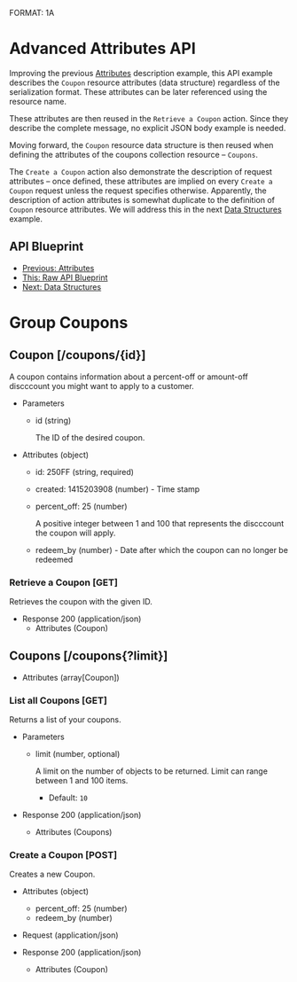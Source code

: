 FORMAT: 1A

# Advanced Attributes API
Improving the previous [Attributes](08.%20Attributes.md) description example,
this API example describes the `Coupon` resource attributes (data structure)
regardless of the serialization format. These attributes can be later
referenced using the resource name.

These attributes are then reused in the `Retrieve a Coupon` action. Since they
describe the complete message, no explicit JSON body example is needed.

Moving forward, the `Coupon` resource data structure is then reused when
defining the attributes of the coupons collection resource – `Coupons`.

The `Create a Coupon` action also demonstrate the description of request
attributes – once defined, these attributes are implied on every `Create a
Coupon` request unless the request specifies otherwise. Apparently, the
description of action attributes is somewhat duplicate to the definition of
`Coupon` resource attributes. We will address this in the next 
[Data Structures](10.%20Data%20Structures.md) example.

## API Blueprint
+ [Previous: Attributes](08.%20Attributes.md)
+ [This: Raw API Blueprint](https://raw.github.com/apiaryio/api-blueprint/master/examples/09.%20Advanced%20Attributes.md)
+ [Next: Data Structures](10.%20Data%20Structures.md)

# Group Coupons

## Coupon [/coupons/{id}]
A coupon contains information about a percent-off or amount-off discccount you
might want to apply to a customer.

+ Parameters
    + id (string)

        The ID of the desired coupon.

+ Attributes (object)
    + id: 250FF (string, required)
    + created: 1415203908 (number) - Time stamp
    + percent_off: 25 (number)

        A positive integer between 1 and 100 that represents the discccount the coupon will apply.

    + redeem_by (number) - Date after which the coupon can no longer be redeemed

### Retrieve a Coupon [GET]
Retrieves the coupon with the given ID.

+ Response 200 (application/json)
    + Attributes (Coupon)

## Coupons [/coupons{?limit}]

+ Attributes (array[Coupon])

### List all Coupons [GET]
Returns a list of your coupons.

+ Parameters
    + limit (number, optional)

        A limit on the number of objects to be returned. Limit can range
        between 1 and 100 items.

        + Default: `10`

+ Response 200 (application/json)
    + Attributes (Coupons)

### Create a Coupon [POST]
Creates a new Coupon.

+ Attributes (object)
    + percent_off: 25 (number)
    + redeem_by (number)

+ Request (application/json)

+ Response 200 (application/json)
    + Attributes (Coupon)
